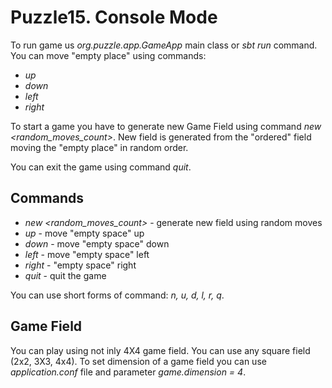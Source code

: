 # Puzzle15. Console Mode

To run game us *org.puzzle.app.GameApp* main class or *sbt run* command.
You can move "empty place" using commands:
- *up*
- *down*
- *left*
- *right*

To start a game you have to generate new Game Field using command *new <random_moves_count>*. 
New field is generated from the "ordered" field moving the "empty place" in random order. 

You can exit the game using command *quit*.
## Commands
- *new <random_moves_count>* - generate new field using random moves
- *up* - move "empty space" up
- *down* - move "empty space" down
- *left* - move "empty space" left
- *right* - "empty space" right 
- *quit* - quit the game

You can use short forms of command: *n, u, d, l, r, q*.

## Game Field
You can play using not inly 4X4 game field. You can use any square field (2x2, 3X3, 4x4).
To set dimension of a game field you can use *application.conf* file and parameter *game.dimension = 4*.
